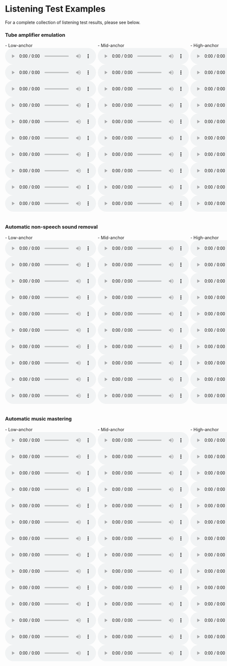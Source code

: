# Listening Test Examples

For a complete collection of listening test results, please see below.

### Tube amplifier emulation
<div id="contentBox" style="margin:0px auto; width:385%">
<div id="column1" style="float:left; margin:0; width:15.75%;">
- Low-anchor <br />
<audio controls="controls">
    <source src="audio/distortion/full_model_61_101_x.mp3" type="audio/mp3" />
</audio>
<audio controls="controls">
    <source src="audio/distortion/full_model_61_99_x.mp3" type="audio/mp3" />
</audio>
<audio controls="controls">
    <source src="audio/distortion/full_model_61_84_x.mp3" type="audio/mp3" />
</audio>
<audio controls="controls">
    <source src="audio/distortion/full_model_61_69_x.mp3" type="audio/mp3" />
</audio>
<audio controls="controls">
    <source src="audio/distortion/full_model_61_44_x.mp3" type="audio/mp3" />
</audio>
<audio controls="controls">
    <source src="audio/distortion/full_model_61_35_x.mp3" type="audio/mp3" />
</audio>
<audio controls="controls">
    <source src="audio/distortion/full_model_61_31_x.mp3" type="audio/mp3" />
</audio>
<audio controls="controls">
    <source src="audio/distortion/full_model_61_6_x.mp3" type="audio/mp3" />
</audio>
<audio controls="controls">
    <source src="audio/distortion/full_model_61_5_x.mp3" type="audio/mp3" />
</audio>
<audio controls="controls">
    <source src="audio/distortion/full_model_61_2_x.mp3" type="audio/mp3" />
</audio>
</div>

<div id="column2" style="float:left; margin:0;width:15.75%;">
- Mid-anchor <br />
<audio controls="controls">
    <source src="audio/distortion/full_model_61_101_x_mid.mp3" type="audio/mp3" />
</audio>
<audio controls="controls">
    <source src="audio/distortion/full_model_61_99_x_mid.mp3" type="audio/mp3" />
</audio>
<audio controls="controls">
    <source src="audio/distortion/full_model_61_84_x_mid.mp3" type="audio/mp3" />
</audio>
<audio controls="controls">
    <source src="audio/distortion/full_model_61_69_x_mid.mp3" type="audio/mp3" />
</audio>
<audio controls="controls">
    <source src="audio/distortion/full_model_61_44_x_mid.mp3" type="audio/mp3" />
</audio>
<audio controls="controls">
    <source src="audio/distortion/full_model_61_35_x_mid.mp3" type="audio/mp3" />
</audio>
<audio controls="controls">
    <source src="audio/distortion/full_model_61_31_x_mid.mp3" type="audio/mp3" />
</audio>
<audio controls="controls">
    <source src="audio/distortion/full_model_61_6_x_mid.mp3" type="audio/mp3" />
</audio>
<audio controls="controls">
    <source src="audio/distortion/full_model_61_5_x_mid.mp3" type="audio/mp3" />
</audio>
<audio controls="controls">
    <source src="audio/distortion/full_model_61_2_x_mid.mp3" type="audio/mp3" />
</audio>
</div>

<div id="column3" style="float:left; margin:0;width:15.75%">
- High-anchor <br />
<audio controls="controls">
    <source src="audio/distortion/full_model_61_101_y.mp3" type="audio/mp3" />
</audio>
<audio controls="controls">
    <source src="audio/distortion/full_model_61_99_y.mp3" type="audio/mp3" />
</audio>
<audio controls="controls">
    <source src="audio/distortion/full_model_61_84_y.mp3" type="audio/mp3" />
</audio>
<audio controls="controls">
    <source src="audio/distortion/full_model_61_69_y.mp3" type="audio/mp3" />
</audio>
<audio controls="controls">
    <source src="audio/distortion/full_model_61_44_y.mp3" type="audio/mp3" />
</audio>
<audio controls="controls">
    <source src="audio/distortion/full_model_61_35_y.mp3" type="audio/mp3" />
</audio>
<audio controls="controls">
    <source src="audio/distortion/full_model_61_31_y.mp3" type="audio/mp3" />
</audio>
<audio controls="controls">
    <source src="audio/distortion/full_model_61_6_y.mp3" type="audio/mp3" />
</audio>
<audio controls="controls">
    <source src="audio/distortion/full_model_61_5_y.mp3" type="audio/mp3" />
</audio>
<audio controls="controls">
    <source src="audio/distortion/full_model_61_2_y.mp3" type="audio/mp3" />
</audio>
</div>

<div id="column4" style="float:left; margin:0;width:15.75%">
- DeepAFx <br />
<audio controls="controls">
    <source src="audio/distortion/full_model_61_101_z.mp3" type="audio/mp3" />
</audio>
<audio controls="controls">
    <source src="audio/distortion/full_model_61_99_z.mp3" type="audio/mp3" />
</audio>
<audio controls="controls">
    <source src="audio/distortion/full_model_61_84_z.mp3" type="audio/mp3" />
</audio>
<audio controls="controls">
    <source src="audio/distortion/full_model_61_69_z.mp3" type="audio/mp3" />
</audio>
<audio controls="controls">
    <source src="audio/distortion/full_model_61_44_z.mp3" type="audio/mp3" />
</audio>
<audio controls="controls">
    <source src="audio/distortion/full_model_61_35_z.mp3" type="audio/mp3" />
</audio>
<audio controls="controls">
    <source src="audio/distortion/full_model_61_31_z.mp3" type="audio/mp3" />
</audio>
<audio controls="controls">
    <source src="audio/distortion/full_model_61_6_z.mp3" type="audio/mp3" />
</audio>
<audio controls="controls">
    <source src="audio/distortion/full_model_61_5_z.mp3" type="audio/mp3" />
</audio>
<audio controls="controls">
    <source src="audio/distortion/full_model_61_2_z.mp3" type="audio/mp3" />
</audio>
</div>

<div id="column5" style="float:left; margin:0;width:15.75%;">
- <a href="https://www.mdpi.com/2076-3417/10/2/638">CAFx</a><br />
<audio controls="controls">
    <source src="audio/distortion/CAFx_101.mp3" type="audio/mp3" />
</audio>
<audio controls="controls">
    <source src="audio/distortion/CAFx_99.mp3" type="audio/mp3" />
</audio>
<audio controls="controls">
    <source src="audio/distortion/CAFx_84.mp3" type="audio/mp3" />
</audio>
<audio controls="controls">
    <source src="audio/distortion/CAFx_69.mp3" type="audio/mp3" />
</audio>
<audio controls="controls">
    <source src="audio/distortion/CAFx_44.mp3" type="audio/mp3" />
</audio>
<audio controls="controls">
    <source src="audio/distortion/CAFx_35.mp3" type="audio/mp3" />
</audio>
<audio controls="controls">
    <source src="audio/distortion/CAFx_31.mp3" type="audio/mp3" />
</audio>
<audio controls="controls">
    <source src="audio/distortion/CAFx_6.mp3" type="audio/mp3" />
</audio>
<audio controls="controls">
    <source src="audio/distortion/CAFx_5.mp3" type="audio/mp3" />
</audio>
<audio controls="controls">
    <source src="audio/distortion/CAFx_2.mp3" type="audio/mp3" />
</audio>
</div>

</div>
&nbsp;

### Automatic non-speech sound removal
<div id="contentBox" style="margin:0px auto; width:385%">
<div id="column1" style="float:left; margin:0; width:15.75%;">
- Low-anchor <br />
<audio controls="controls">
    <source src="audio/nonspeech/full_model_57_0_x.mp3" type="audio/mp3" />
</audio>
<audio controls="controls">
    <source src="audio/nonspeech/full_model_57_1_x.mp3" type="audio/mp3" />
</audio>
<audio controls="controls">
    <source src="audio/nonspeech/full_model_57_2_x.mp3" type="audio/mp3" />
</audio>
<audio controls="controls">
    <source src="audio/nonspeech/full_model_57_3_x.mp3" type="audio/mp3" />
</audio>
<audio controls="controls">
    <source src="audio/nonspeech/full_model_57_4_x.mp3" type="audio/mp3" />
</audio>
<audio controls="controls">
    <source src="audio/nonspeech/full_model_57_5_x.mp3" type="audio/mp3" />
</audio>
<audio controls="controls">
    <source src="audio/nonspeech/full_model_57_6_x.mp3" type="audio/mp3" />
</audio>
<audio controls="controls">
    <source src="audio/nonspeech/full_model_57_7_x.mp3" type="audio/mp3" />
</audio>
<audio controls="controls">
    <source src="audio/nonspeech/full_model_57_8_x.mp3" type="audio/mp3" />
</audio>
<audio controls="controls">
    <source src="audio/nonspeech/full_model_57_9_x.mp3" type="audio/mp3" />
</audio>
</div>

<div id="column2" style="float:left; margin:0;width:15.75%;">
- Mid-anchor <br />
<audio controls="controls">
    <source src="audio/nonspeech/full_model_57_0_x_mid.mp3" type="audio/mp3" />
</audio>
<audio controls="controls">
    <source src="audio/nonspeech/full_model_57_1_x_mid.mp3" type="audio/mp3" />
</audio>
<audio controls="controls">
    <source src="audio/nonspeech/full_model_57_2_x_mid.mp3" type="audio/mp3" />
</audio>
<audio controls="controls">
    <source src="audio/nonspeech/full_model_57_3_x_mid.mp3" type="audio/mp3" />
</audio>
<audio controls="controls">
    <source src="audio/nonspeech/full_model_57_4_x_mid.mp3" type="audio/mp3" />
</audio>
<audio controls="controls">
    <source src="audio/nonspeech/full_model_57_5_x_mid.mp3" type="audio/mp3" />
</audio>
<audio controls="controls">
    <source src="audio/nonspeech/full_model_57_6_x_mid.mp3" type="audio/mp3" />
</audio>
<audio controls="controls">
    <source src="audio/nonspeech/full_model_57_7_x_mid.mp3" type="audio/mp3" />
</audio>
<audio controls="controls">
    <source src="audio/nonspeech/full_model_57_8_x_mid.mp3" type="audio/mp3" />
</audio>
<audio controls="controls">
    <source src="audio/nonspeech/full_model_57_9_x_mid.mp3" type="audio/mp3" />
</audio>
</div>

<div id="column3" style="float:left; margin:0;width:15.75%">
- High-anchor <br />
<audio controls="controls">
    <source src="audio/nonspeech/full_model_57_0_y.mp3" type="audio/mp3" />
</audio>
<audio controls="controls">
    <source src="audio/nonspeech/full_model_57_1_y.mp3" type="audio/mp3" />
</audio>
<audio controls="controls">
    <source src="audio/nonspeech/full_model_57_2_y.mp3" type="audio/mp3" />
</audio>
<audio controls="controls">
    <source src="audio/nonspeech/full_model_57_3_y.mp3" type="audio/mp3" />
</audio>
<audio controls="controls">
    <source src="audio/nonspeech/full_model_57_4_y.mp3" type="audio/mp3" />
</audio>
<audio controls="controls">
    <source src="audio/nonspeech/full_model_57_5_y.mp3" type="audio/mp3" />
</audio>
<audio controls="controls">
    <source src="audio/nonspeech/full_model_57_6_y.mp3" type="audio/mp3" />
</audio>
<audio controls="controls">
    <source src="audio/nonspeech/full_model_57_7_y.mp3" type="audio/mp3" />
</audio>
<audio controls="controls">
    <source src="audio/nonspeech/full_model_57_8_y.mp3" type="audio/mp3" />
</audio>
<audio controls="controls">
    <source src="audio/nonspeech/full_model_57_9_y.mp3" type="audio/mp3" />
</audio>
</div>

<div id="column4" style="float:left; margin:0;width:15.75%">
- DeepAFx <br />
<audio controls="controls">
    <source src="audio/nonspeech/full_model_57_0_z.mp3" type="audio/mp3" />
</audio>
<audio controls="controls">
    <source src="audio/nonspeech/full_model_57_1_z.mp3" type="audio/mp3" />
</audio>
<audio controls="controls">
    <source src="audio/nonspeech/full_model_57_2_z.mp3" type="audio/mp3" />
</audio>
<audio controls="controls">
    <source src="audio/nonspeech/full_model_57_3_z.mp3" type="audio/mp3" />
</audio>
<audio controls="controls">
    <source src="audio/nonspeech/full_model_57_4_z.mp3" type="audio/mp3" />
</audio>
<audio controls="controls">
    <source src="audio/nonspeech/full_model_57_5_z.mp3" type="audio/mp3" />
</audio>
<audio controls="controls">
    <source src="audio/nonspeech/full_model_57_6_z.mp3" type="audio/mp3" />
</audio>
<audio controls="controls">
    <source src="audio/nonspeech/full_model_57_7_z.mp3" type="audio/mp3" />
</audio>
<audio controls="controls">
    <source src="audio/nonspeech/full_model_57_8_z.mp3" type="audio/mp3" />
</audio>
<audio controls="controls">
    <source src="audio/nonspeech/full_model_57_9_z.mp3" type="audio/mp3" />
</audio>
</div>

</div>
&nbsp;

### Automatic music mastering
<div id="contentBox" style="margin:0px auto; width:385%">
<div id="column1" style="float:left; margin:0; width:15.75%;">
- Low-anchor <br />
<audio controls="controls">
    <source src="audio/mastering/full_model_92_0_x.mp3" type="audio/mp3" />
</audio>
<audio controls="controls">
    <source src="audio/mastering/full_model_92_1_x.mp3" type="audio/mp3" />
</audio>
<audio controls="controls">
    <source src="audio/mastering/full_model_92_2_x.mp3" type="audio/mp3" />
</audio>
<audio controls="controls">
    <source src="audio/mastering/full_model_92_3_x.mp3" type="audio/mp3" />
</audio>
<audio controls="controls">
    <source src="audio/mastering/full_model_92_4_x.mp3" type="audio/mp3" />
</audio>
<audio controls="controls">
    <source src="audio/mastering/full_model_92_5_x.mp3" type="audio/mp3" />
</audio>
<audio controls="controls">
    <source src="audio/mastering/full_model_92_6_x.mp3" type="audio/mp3" />
</audio>
<audio controls="controls">
    <source src="audio/mastering/full_model_92_7_x.mp3" type="audio/mp3" />
</audio>
<audio controls="controls">
    <source src="audio/mastering/full_model_92_8_x.mp3" type="audio/mp3" />
</audio>
<audio controls="controls">
    <source src="audio/mastering/full_model_92_9_x.mp3" type="audio/mp3" />
</audio>
<audio controls="controls">
    <source src="audio/mastering/full_model_92_10_x.mp3" type="audio/mp3" />
</audio>
<audio controls="controls">
    <source src="audio/mastering/full_model_92_11_x.mp3" type="audio/mp3" />
</audio>
<audio controls="controls">
    <source src="audio/mastering/full_model_92_12_x.mp3" type="audio/mp3" />
</audio>
<audio controls="controls">
    <source src="audio/mastering/full_model_92_13_x.mp3" type="audio/mp3" />
</audio>
</div>

<div id="column2" style="float:left; margin:0;width:15.75%;">
- Mid-anchor <br />
<audio controls="controls">
    <source src="audio/mastering/full_model_92_0_x_mid_peak.mp3" type="audio/mp3" />
</audio>
<audio controls="controls">
    <source src="audio/mastering/full_model_92_1_x_mid_peak.mp3" type="audio/mp3" />
</audio>
<audio controls="controls">
    <source src="audio/mastering/full_model_92_2_x_mid_peak.mp3" type="audio/mp3" />
</audio>
<audio controls="controls">
    <source src="audio/mastering/full_model_92_3_x_mid_peak.mp3" type="audio/mp3" />
</audio>
<audio controls="controls">
    <source src="audio/mastering/full_model_92_4_x_mid_peak.mp3" type="audio/mp3" />
</audio>
<audio controls="controls">
    <source src="audio/mastering/full_model_92_5_x_mid_peak.mp3" type="audio/mp3" />
</audio>
<audio controls="controls">
    <source src="audio/mastering/full_model_92_6_x_mid_peak.mp3" type="audio/mp3" />
</audio>
<audio controls="controls">
    <source src="audio/mastering/full_model_92_7_x_mid_peak.mp3" type="audio/mp3" />
</audio>
<audio controls="controls">
    <source src="audio/mastering/full_model_92_8_x_mid_peak.mp3" type="audio/mp3" />
</audio>
<audio controls="controls">
    <source src="audio/mastering/full_model_92_9_x_mid_peak.mp3" type="audio/mp3" />
</audio>
<audio controls="controls">
    <source src="audio/mastering/full_model_92_10_x_mid_peak.mp3" type="audio/mp3" />
</audio>
<audio controls="controls">
    <source src="audio/mastering/full_model_92_11_x_mid_peak.mp3" type="audio/mp3" />
</audio>
<audio controls="controls">
    <source src="audio/mastering/full_model_92_12_x_mid_peak.mp3" type="audio/mp3" />
</audio>
<audio controls="controls">
    <source src="audio/mastering/full_model_92_13_x_mid_peak.mp3" type="audio/mp3" />
</audio>
</div>

<div id="column3" style="float:left; margin:0;width:15.75%">
- High-anchor <br />
<audio controls="controls">
    <source src="audio/mastering/full_model_92_0_y.mp3" type="audio/mp3" />
</audio>
<audio controls="controls">
    <source src="audio/mastering/full_model_92_1_y.mp3" type="audio/mp3" />
</audio>
<audio controls="controls">
    <source src="audio/mastering/full_model_92_2_y.mp3" type="audio/mp3" />
</audio>
<audio controls="controls">
    <source src="audio/mastering/full_model_92_3_y.mp3" type="audio/mp3" />
</audio>
<audio controls="controls">
    <source src="audio/mastering/full_model_92_4_y.mp3" type="audio/mp3" />
</audio>
<audio controls="controls">
    <source src="audio/mastering/full_model_92_5_y.mp3" type="audio/mp3" />
</audio>
<audio controls="controls">
    <source src="audio/mastering/full_model_92_6_y.mp3" type="audio/mp3" />
</audio>
<audio controls="controls">
    <source src="audio/mastering/full_model_92_7_y.mp3" type="audio/mp3" />
</audio>
<audio controls="controls">
    <source src="audio/mastering/full_model_92_8_y.mp3" type="audio/mp3" />
</audio>
<audio controls="controls">
    <source src="audio/mastering/full_model_92_9_y.mp3" type="audio/mp3" />
</audio>
<audio controls="controls">
    <source src="audio/mastering/full_model_92_10_y.mp3" type="audio/mp3" />
</audio>
<audio controls="controls">
    <source src="audio/mastering/full_model_92_11_y.mp3" type="audio/mp3" />
</audio>
<audio controls="controls">
    <source src="audio/mastering/full_model_92_12_y.mp3" type="audio/mp3" />
</audio>
<audio controls="controls">
    <source src="audio/mastering/full_model_92_13_y.mp3" type="audio/mp3" />
</audio>
</div>

<div id="column4" style="float:left; margin:0;width:15.75%">
- DeepAFx <br />
<audio controls="controls">
    <source src="audio/mastering/full_model_92_0_z.mp3" type="audio/mp3" />
</audio>
<audio controls="controls">
    <source src="audio/mastering/full_model_92_1_z.mp3" type="audio/mp3" />
</audio>
<audio controls="controls">
    <source src="audio/mastering/full_model_92_2_z.mp3" type="audio/mp3" />
</audio>
<audio controls="controls">
    <source src="audio/mastering/full_model_92_3_z.mp3" type="audio/mp3" />
</audio>
<audio controls="controls">
    <source src="audio/mastering/full_model_92_4_z.mp3" type="audio/mp3" />
</audio>
<audio controls="controls">
    <source src="audio/mastering/full_model_92_5_z.mp3" type="audio/mp3" />
</audio>
<audio controls="controls">
    <source src="audio/mastering/full_model_92_6_z.mp3" type="audio/mp3" />
</audio>
<audio controls="controls">
    <source src="audio/mastering/full_model_92_7_z.mp3" type="audio/mp3" />
</audio>
<audio controls="controls">
    <source src="audio/mastering/full_model_92_8_z.mp3" type="audio/mp3" />
</audio>
<audio controls="controls">
    <source src="audio/mastering/full_model_92_9_z.mp3" type="audio/mp3" />
</audio>
<audio controls="controls">
    <source src="audio/mastering/full_model_92_10_z.mp3" type="audio/mp3" />
</audio>
<audio controls="controls">
    <source src="audio/mastering/full_model_92_11_z.mp3" type="audio/mp3" />
</audio>
<audio controls="controls">
    <source src="audio/mastering/full_model_92_12_z.mp3" type="audio/mp3" />
</audio>
<audio controls="controls">
    <source src="audio/mastering/full_model_92_13_z.mp3" type="audio/mp3" />
</audio>
</div>

<div id="column4" style="float:left; margin:0;width:15.75%">
- LANDR <br />
<audio controls="controls">
    <source src="audio/mastering/full_model_92_0_x_landr.mp3" type="audio/mp3" />
</audio>
<audio controls="controls">
    <source src="audio/mastering/full_model_92_1_x_landr.mp3" type="audio/mp3" />
</audio>
<audio controls="controls">
    <source src="audio/mastering/full_model_92_2_x_landr.mp3" type="audio/mp3" />
</audio>
<audio controls="controls">
    <source src="audio/mastering/full_model_92_3_x_landr.mp3" type="audio/mp3" />
</audio>
<audio controls="controls">
    <source src="audio/mastering/full_model_92_4_x_landr.mp3" type="audio/mp3" />
</audio>
<audio controls="controls">
    <source src="audio/mastering/full_model_92_5_x_landr.mp3" type="audio/mp3" />
</audio>
<audio controls="controls">
    <source src="audio/mastering/full_model_92_6_x_landr.mp3" type="audio/mp3" />
</audio>
<audio controls="controls">
    <source src="audio/mastering/full_model_92_7_x_landr.mp3" type="audio/mp3" />
</audio>
<audio controls="controls">
    <source src="audio/mastering/full_model_92_8_x_landr.mp3" type="audio/mp3" />
</audio>
<audio controls="controls">
    <source src="audio/mastering/full_model_92_9_x_landr.mp3" type="audio/mp3" />
</audio>
<audio controls="controls">
    <source src="audio/mastering/full_model_92_10_x_landr.mp3" type="audio/mp3" />
</audio>
<audio controls="controls">
    <source src="audio/mastering/full_model_92_11_x_landr.mp3" type="audio/mp3" />
</audio>
<audio controls="controls">
    <source src="audio/mastering/full_model_92_12_x_landr.mp3" type="audio/mp3" />
</audio>
<audio controls="controls">
    <source src="audio/mastering/full_model_92_13_x_landr.mp3" type="audio/mp3" />
</audio>
</div>

</div>
&nbsp;


